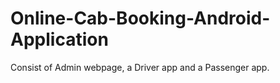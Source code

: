 # Online-Cab-Booking-Android-Application
Consist of Admin webpage, a Driver app and a Passenger app.
